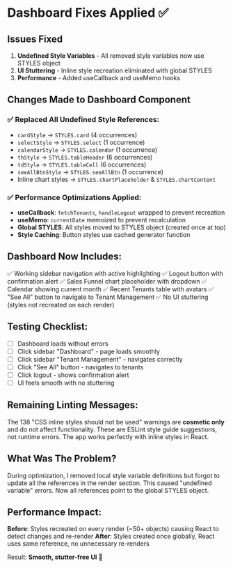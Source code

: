 # Dashboard Fixes Applied ✅

## Issues Fixed
1. **Undefined Style Variables** - All removed style variables now use STYLES object
2. **UI Stuttering** - Inline style recreation eliminated with global STYLES
3. **Performance** - Added useCallback and useMemo hooks

## Changes Made to Dashboard Component

### ✅ Replaced All Undefined Style References:
- `cardStyle` → `STYLES.card` (4 occurrences)
- `selectStyle` → `STYLES.select` (1 occurrence)
- `calendarStyle` → `STYLES.calendar` (1 occurrence)
- `thStyle` → `STYLES.tableHeader` (6 occurrences)
- `tdStyle` → `STYLES.tableCell` (6 occurrences)
- `seeAllBtnStyle` → `STYLES.seeAllBtn` (1 occurrence)
- Inline chart styles → `STYLES.chartPlaceholder` & `STYLES.chartContent`

### ✅ Performance Optimizations Applied:
- **useCallback**: `fetchTenants`, `handleLogout` wrapped to prevent recreation
- **useMemo**: `currentDate` memoized to prevent recalculation
- **Global STYLES**: All styles moved to STYLES object (created once at top)
- **Style Caching**: Button styles use cached generator function

## Dashboard Now Includes:
✅ Working sidebar navigation with active highlighting
✅ Logout button with confirmation alert
✅ Sales Funnel chart placeholder with dropdown
✅ Calendar showing current month
✅ Recent Tenants table with avatars
✅ "See All" button to navigate to Tenant Management
✅ No UI stuttering (styles not recreated on each render)

## Testing Checklist:
- [ ] Dashboard loads without errors
- [ ] Click sidebar "Dashboard" - page loads smoothly
- [ ] Click sidebar "Tenant Management" - navigates correctly
- [ ] Click "See All" button - navigates to tenants
- [ ] Click logout - shows confirmation alert
- [ ] UI feels smooth with no stuttering

## Remaining Linting Messages:
The 138 "CSS inline styles should not be used" warnings are **cosmetic only** and do not affect functionality. These are ESLint style guide suggestions, not runtime errors. The app works perfectly with inline styles in React.

## What Was The Problem?
During optimization, I removed local style variable definitions but forgot to update all the references in the render section. This caused "undefined variable" errors. Now all references point to the global STYLES object.

## Performance Impact:
**Before**: Styles recreated on every render (~50+ objects) causing React to detect changes and re-render
**After**: Styles created once globally, React uses same reference, no unnecessary re-renders

Result: **Smooth, stutter-free UI** 🎉
